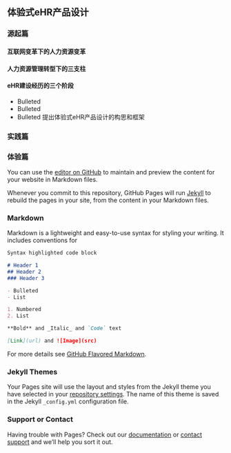 ## 体验式eHR产品设计

### 源起篇
#### 互联网变革下的人力资源变革
#### 人力资源管理转型下的三支柱
#### eHR建设经历的三个阶段
- Bulleted
- Bulleted
- Bulleted
提出体验式eHR产品设计的构思和框架
### 实践篇
#### 
### 体验篇



You can use the [editor on GitHub](https://github.com/Ruitaoxu/Experiential-Design-of-eHR/edit/master/README.md) to maintain and preview the content for your website in Markdown files.

Whenever you commit to this repository, GitHub Pages will run [Jekyll](https://jekyllrb.com/) to rebuild the pages in your site, from the content in your Markdown files.

### Markdown

Markdown is a lightweight and easy-to-use syntax for styling your writing. It includes conventions for

```markdown
Syntax highlighted code block

# Header 1
## Header 2
### Header 3

- Bulleted
- List

1. Numbered
2. List

**Bold** and _Italic_ and `Code` text

[Link](url) and ![Image](src)
```

For more details see [GitHub Flavored Markdown](https://guides.github.com/features/mastering-markdown/).

### Jekyll Themes

Your Pages site will use the layout and styles from the Jekyll theme you have selected in your [repository settings](https://github.com/Ruitaoxu/Experiential-Design-of-eHR/settings). The name of this theme is saved in the Jekyll `_config.yml` configuration file.

### Support or Contact

Having trouble with Pages? Check out our [documentation](https://help.github.com/categories/github-pages-basics/) or [contact support](https://github.com/contact) and we’ll help you sort it out.
